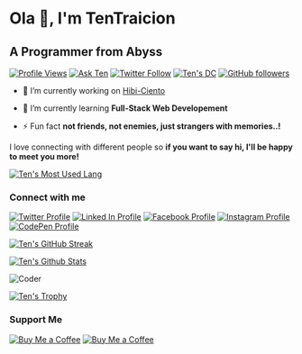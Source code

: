 # Ola 👋, I'm TenTraicion

## A Programmer from Abyss

[![Profile Views](https://komarev.com/ghpvc/?username=tentraicion&label=Profile%20views&color=0e75b6&style=flat)][t]
[![Ask Ten](https://img.shields.io/badge/Ask%20me-anything-1abc9c.svg)][mail]
[![Twitter Follow](https://badgen.net/twitter/follow/tentraicion)][twit]
[![Ten's DC](https://badgen.net/discord/online-members/BCf59exHJV)][dc]
[![GitHub followers](https://img.shields.io/github/followers/TenTraicion?label=Follow&style=social)][t]

- 🔭 I’m currently working on [Hibi-Ciento](https://github.com/TenTraicion/hibi-ciento)

- 🌱 I’m currently learning **Full-Stack Web Developement**
<!-- - 👯 I’m looking to collaborate on [Solvinux Website](https://github.com/Solvinux/io)

- 🤝 I’m looking for help with [Platinamo Website](https://github.com/Platinamo/io)

- 👨‍💻 All of my projects are available at [https://tentraicion.github.io](https://tentraicion.github.io)

- 📝 I regularly write articles on [https://discord.gg/BCf59exHJV](https://discord.gg/BCf59exHJV)

- 💬 Ask me about **anything**

- 📫 How to reach me **tentraicion@gmail.com**

- 📄 Know about my experiences [https://tentraicion.github.io/resume.pdf](https://tentraicion.github.io/resume.pdf) -->

- ⚡ Fun fact **not friends, not enemies, just strangers with memories..!**

I love connecting with different people so **if you want to say hi, I'll be happy to meet you more!**

[![Ten's Most Used Lang](https://github-readme-stats.vercel.app/api/top-langs/?username=tentraicion&layout=compact&theme=ayu-mirage)][t]

### Connect with me

[![Twitter Profile](https://img.shields.io/badge/Twitter-%231877F2.svg?&style=flat-square&logo=twitter&logoColor=white&color=071A2C)][twit]
[![Linked In Profile](https://img.shields.io/badge/LinkedIn-%230077B5.svg?&style=flat-square&logo=linkedin&logoColor=white&color=071A2C)][li]
[![Facebook Profile](https://img.shields.io/badge/Facebook-%231877F2.svg?&style=flat-square&logo=facebook&logoColor=white&color=071A2C)][fb]
[![Instagram Profile](https://img.shields.io/badge/Instagram-%23E4405F.svg?&style=flat-square&logo=instagram&logoColor=white&color=071A2C)][fin]
[![CodePen Profile](https://img.shields.io/badge/CodePen-%230077B5.svg?&style=flat-square&logo=codepen&logoColor=white&color=071A2C)][cp]

[![Ten's GitHub Streak](http://github-readme-streak-stats.herokuapp.com?user=tentraicion&theme=garden&hide_border=true&date_format=M%20j%5B%2C%20Y%5D)][t]

[![Ten's Github Stats](https://github-readme-stats.vercel.app/api?username=tentraicion&show_icons=true&theme=moltack&count_private=true)][t]

![Coder](https://media.giphy.com/media/SWoSkN6DxTszqIKEqv/giphy.gif)

[![Ten's Trophy](https://github-profile-trophy.vercel.app/?username=tentraicion&no-frame=true&theme=nord&row=1)][t]

### Support Me

[![Buy Me a Coffee](https://img.shields.io/badge/-Buy%20Me%20A%20Coffee-yellow?style=social&logo=buymeacoffee)][bmc]
[![Buy Me a Coffee](https://img.shields.io/badge/-Buy%20Me%20A%20Coffee-yellow?style=social&logo=kofi)][kf]

<!-- [![Code Sandbox Profile](https://img.shields.io/badge/CodeSandbox-%230077B5.svg?&style=flat-square&logo=codesandbox&logoColor=white&color=071A2C)][csb]
[![Kaggle Profile](https://img.shields.io/badge/Kaggle-%230077B5.svg?&style=flat-square&logo=kaggle&logoColor=white&color=071A2C)][kgl]
[![Dribbble Profile](https://img.shields.io/badge/Dribbble-%230077B5.svg?&style=flat-square&logo=dribbble&logoColor=white&color=071A2C)][drb]
[![Behance profile](https://img.shields.io/badge/BEhance-%230077B5.svg?&style=flat-square&logo=behance&logoColor=white&color=071A2C)][bhn]
[![HashNode Profile](https://img.shields.io/badge/Hashnode-%230077B5.svg?&style=flat-square&logo=hashnode&logoColor=white&color=071A2C)][hn]
[![Medium Profile](https://img.shields.io/badge/Medium-%230077B5.svg?&style=flat-square&logo=medium&logoColor=white&color=071A2C)][md]
[![CodeChef Profile](https://img.shields.io/badge/CodeChef-%230077B5.svg?&style=flat-square&logo=codechef&logoColor=white&color=071A2C)][cc]
[![HackerRank Profile](https://img.shields.io/badge/HackerRank-%230077B5.svg?&style=flat-square&logo=hackerrank&logoColor=white&color=071A2C)][hr]
[![CodeForces Profile](https://img.shields.io/badge/CodeForces-%230077B5.svg?&style=flat-square&logo=codeforces&logoColor=white&color=071A2C)][cf]
[![LeetCode Profile](https://img.shields.io/badge/LeetCode-%230077B5.svg?&style=flat-square&logo=leetcode&logoColor=white&color=071A2C)][lc]
[![HackerEarth Profile](https://img.shields.io/badge/HackerEarth-%230077B5.svg?&style=flat-square&logo=hackerearth&logoColor=white&color=071A2C)][he]
[![Geek for Geeks Profile](https://img.shields.io/badge/GFG-%230077B5.svg?&style=flat-square&logo=geeksforgeeks&logoColor=white&color=071A2C)][gfg]
[![TopCoder Profile](https://img.shields.io/badge/TopCoder-%230077B5.svg?&style=flat-square&logo=topcoder&logoColor=white&color=071A2C)][tc]
[![Dev.to Profile](https://img.shields.io/badge/Dev.to-%230077B5.svg?&style=flat-square&logo=devdotto&logoColor=white&color=071A2C)][dt]
[![Stack Overflow Profile](https://img.shields.io/badge/StackOverflow-%230077B5.svg?&style=flat-square&logo=stackoverflow&logoColor=white&color=071A2C)][so]
[![Discord Server](https://img.shields.io/badge/Discord-%230077B5.svg?&style=flat-square&logo=discord&logoColor=white&color=071A2C)][dc] -->

[mail]: mailto:tentraicion@gmail.com "Send mail to TenTraicion"
[twit]: https://twitter.com/TenTraicion
[dc]: https://discord.com/invite/BCf59exHJV
[t]: https://tentraicion.github.io "TenTraicion"
[cp]: https://codepen.io/tentraicion
[dt]: https://dev.to/tentraicion
[li]: https://linkedin.com/in/tentraicion
[so]: https://stackoverflow.com/users/19059119/tentraicion
[csb]: https://codesandbox.com/tentraicion
[kgl]: https://kaggle.com/tentraicion
[fb]: https://fb.com/tentraicion
[fin]: https://instagram.com/tentraicion
[drb]: https://dribbble.com/tentraicion
[bhn]: https://www.behance.net/tentraicion
[hn]: https://hashnode.com/@tentraicion
[md]: https://medium.com/@tentraicion
[cc]: https://www.codechef.com/users/tentraicion
[hr]: https://www.hackerrank.com/tentraicion
[cf]: https://codeforces.com/profile/tentraicion
[lc]: https://www.leetcode.com/tentraicion
[he]: https://www.hackerearth.com/@tentraicion
[gfg]: https://auth.geeksforgeeks.org/user/tentraicion/profile
[tc]: https://www.topcoder.com/members/tentraicion
[bmc]: https://www.buymeacoffee.com/tentraicion
[kf]: https://ko-fi.com/tentraicion
